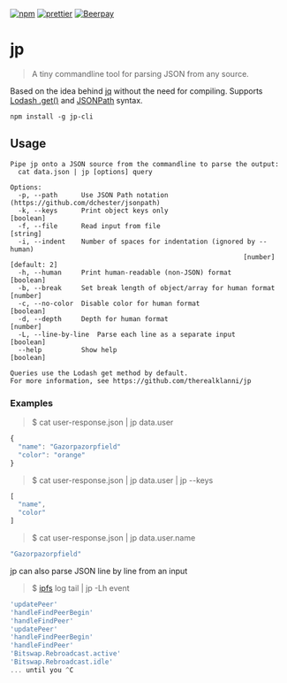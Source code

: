 [![npm](https://img.shields.io/npm/v/jp-cli.svg)](https://www.npmjs.com/package/jp-cli)
[![prettier](https://img.shields.io/badge/style-prettier-ff69b4.svg)](https://github.com/prettier/prettier)
[![Beerpay](https://img.shields.io/beerpay/hashdog/scrapfy-chrome-extension.svg)](https://beerpay.io/therealklanni/jp)

# jp

> A tiny commandline tool for parsing JSON from any source.

Based on the idea behind [jq](https://github.com/stedolan/jq) without the need for compiling.
Supports [Lodash .get()](https://lodash.com/docs/4.17.2#get) and [JSONPath](https://github.com/dchester/jsonpath) syntax.

```
npm install -g jp-cli
```

## Usage

```
Pipe jp onto a JSON source from the commandline to parse the output:
  cat data.json | jp [options] query

Options:
  -p, --path      Use JSON Path notation (https://github.com/dchester/jsonpath)
  -k, --keys      Print object keys only                               [boolean]
  -f, --file      Read input from file                                  [string]
  -i, --indent    Number of spaces for indentation (ignored by --human)
                                                           [number] [default: 2]
  -h, --human     Print human-readable (non-JSON) format               [boolean]
  -b, --break     Set break length of object/array for human format     [number]
  -c, --no-color  Disable color for human format                       [boolean]
  -d, --depth     Depth for human format                                [number]
  -L, --line-by-line  Parse each line as a separate input              [boolean]
  --help          Show help                                            [boolean]

Queries use the Lodash get method by default.
For more information, see https://github.com/therealklanni/jp
```

### Examples


> $ cat user-response.json | jp data.user

```js
{
  "name": "Gazorpazorpfield"
  "color": "orange"
}
```

> $ cat user-response.json | jp data.user | jp --keys

```js
[
  "name",
  "color"
]
```

> $ cat user-response.json | jp data.user.name

```js
"Gazorpazorpfield"
```

jp can also parse JSON line by line from an input

> $ [ipfs](https://github.com/ipfs/ipfs) log tail | jp -Lh event

```js
'updatePeer'
'handleFindPeerBegin'
'handleFindPeer'
'updatePeer'
'handleFindPeerBegin'
'handleFindPeer'
'Bitswap.Rebroadcast.active'
'Bitswap.Rebroadcast.idle'
... until you ^C
```
